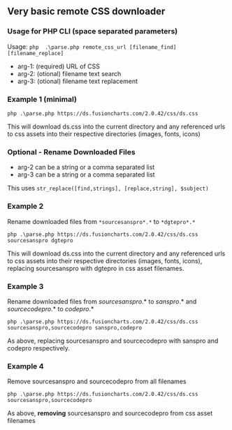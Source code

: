## Very basic remote CSS downloader

### **Usage** for PHP CLI (space separated parameters)

Usage: `php  .\parse.php remote_css_url [filename_find] [filename_replace]`

* arg-1: (required) URL of CSS
* arg-2: (otional) filename text search
* arg-3: (otional) filename text replacement


### Example 1 (minimal)

`php .\parse.php https://ds.fusioncharts.com/2.0.42/css/ds.css`

This will download ds.css into the current directory and any referenced urls to css assets into their respective directories (images, fonts, icons)

### Optional - Rename Downloaded Files

* arg-2 can be a string or a comma separated list
* arg-3 can be a string or a comma separated list

This uses `str_replace([find,strings], [replace,string], $subject)`


### Example 2

Rename downloaded files from `*sourcesanspro*.*` to `*dgtepro*.*`

`php .\parse.php https://ds.fusioncharts.com/2.0.42/css/ds.css sourcesanspro dgtepro`

This will download ds.css into the current directory and any referenced urls to css assets into their respective directories (images, fonts, icons), replacing sourcesanspro with dgtepro in css asset filenames.


### Example 3

Rename downloaded files from *sourcesanspro*.* to *sanspro*.* and *sourcecodepro*.* to *codepro*.*

`php .\parse.php https://ds.fusioncharts.com/2.0.42/css/ds.css sourcesanspro,sourcecodepro sanspro,codepro`

As above, replacing sourcesanspro and sourcecodepro with sanspro and codepro respectively.


### Example 4

Remove sourcesanspro and sourcecodepro from all filenames

`php .\parse.php https://ds.fusioncharts.com/2.0.42/css/ds.css sourcesanspro,sourcecodepro`

As above, **removing** sourcesanspro and sourcecodepro from css asset filenames